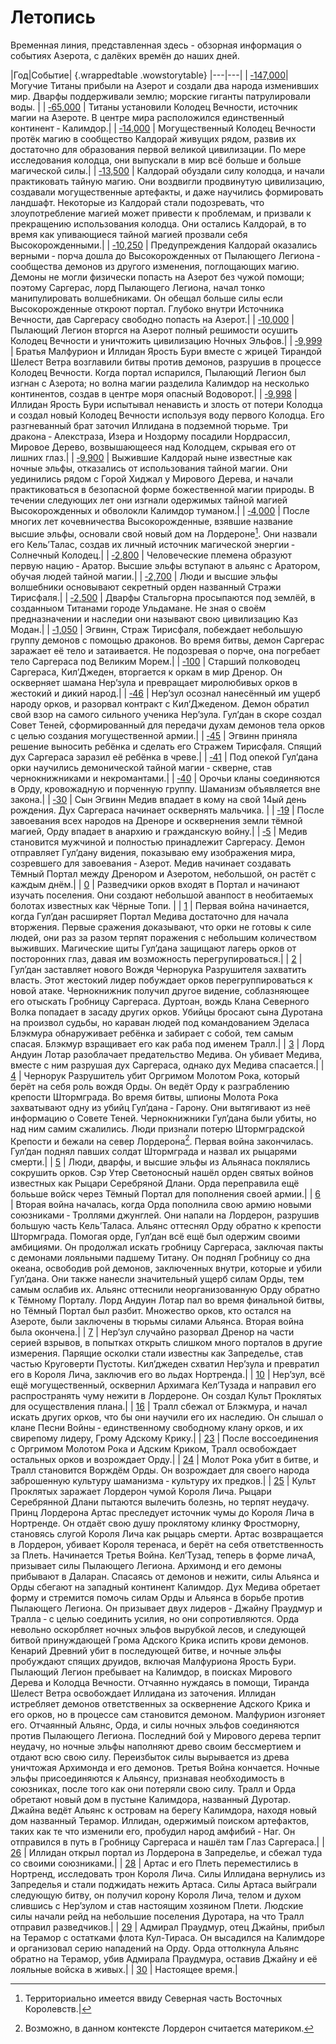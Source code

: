 # Летопись
Временная линия, представленная здесь - обзорная информация о событиях Азерота, с далёких времён до наших дней.

|Год|Событие| {.wrappedtable .wowstorytable}
|---|---|
| <a class="header" href="##&#8209;147,000">&#8209;147,000</a>| Могучие Титаны прибыли на Азерот и создали два народа изменивших мир. Дварфы поддерживали землю; морские гиганты патрулировали воды. |
| <a class="header" href="#&#8209;65,000">&#8209;65,000</a> | Титаны установили Колодец Вечности, источник магии на Азероте. В центре мира расположился единственный континент &#8209; Калимдор.|
| <a class="header" href="#&#8209;14,000">&#8209;14,000</a> | Могущественный Колодец Вечности протёк магию в сообщество Калдорай живущих рядом, развив их достаточно для образования первой великой цивилизации. По мере исследования колодца, они выпускали в мир всё больше и больше магической силы.|
| <a class="header" href="#&#8209;13,500">&#8209;13,500</a> | Калдорай обуздали силу колодца, и начали практиковать тайную магию. Они воздвигли продвинутую цивилизацию, создавали могущественные артефакты, и даже научились формировать ландшафт. Некоторые из Калдорай стали подозревать, что злоупотребление магией может привести к проблемам, и призвали к прекращению использования колодца. Они остались Калдорай, в то время как упивающиеся тайной магией прозвали себя Высокорожденными.|
| <a class="header" href="#&#8209;10,250">&#8209;10,250</a> | Предупреждения Калдорай оказались верными &#8209; порча дошла до Высокорожденных от Пылающего Легиона &#8209; сообщества демонов из другого изменения, поглощающих магию. Демоны не могли физически попасть на Азерот без чужой помощи; поэтому Саргерас, лорд Пылающего Легиона, начал тонко манипулировать волшебниками. Он обещал больше силы если Высокорожденные откроют портал. Глубоко внутри Источника Вечности, дав Саргерасу свободно попасть на Азерот.|
| <a class="header" href="#&#8209;10,000">&#8209;10,000</a> | Пылающий Легион вторгся на Азерот полный решимости осушить Колодец Вечности и уничтожить цивилизацию Ночных Эльфов.|
| <a class="header" href="#&#8209;9,999">&#8209;9,999</a> | Братья Малфурион и Иллидан Ярость Бури вместе с жрицей Тирандой Шелест Ветра возглавили битвы против демонов, разрушив в процессе Колодец Вечности. Когда портал испарился, Пылающий Легион был изгнан с Азерота; но волна магии разделила Калимдор на несколько континентов, создав в центре моря опасный Водоворот.|
| <a class="header" href="#&#8209;9,998">&#8209;9,998</a> | Иллидан Ярость Бури испытывал ненависть и злость от потери Колодца и создал новый Колодец Вечности используя воду первого Колодца. Его разгневанный брат заточил Иллидана в подземной тюрьме. Три дракона &#8209; Алекстраза, Изера и Ноздорму посадили Нордрассил, Мировое Дерево, возвышающееся над Колодцем, скрывая его от лишних глаз.|
| <a class="header" href="#&#8209;9,900">&#8209;9,900</a> | Выжившие Калдорай ныне известные как ночные эльфы, отказались от использования тайной магии. Они уединились рядом с Горой Хиджал у Мирового Дерева, и начали практиковаться в безопасной форме божественной магии природы. В течении следующих лет они изгнали одержимых тайной магией Высокорожденных и обволокли Калимдор туманом.|
| <a class="header" href="#&#8209;4,000">&#8209;4,000</a> | После многих лет кочевничества Высокорожденные, взявшие название высшие эльфы, основали свой новый дом на Лордероне[^lord]. Они назвали его Кель’Талас, создав их личный источник магической энергии &#8209; Солнечный Колодец.|
| <a class="header" href="#&#8209;2,800">&#8209;2,800</a> | Человеческие племена образуют первую нацию &#8209; Аратор. Высшие эльфы вступают в альянс с Аратором, обучая людей тайной магии.|
| <a class="header" href="#&#8209;2,700">&#8209;2,700</a> | Люди и высшие эльфы волшебники основывают секретный орден названный Стражи Тирисфаля.|
| <a class="header" href="#&#8209;2,500">&#8209;2,500</a> | Дварфы Стальгорна просыпаются под землёй, в созданныом Титанами городе Ульдамане. Не зная о своём предназначении и наследии они называют свою цивилизацию Каз Модан.|
| <a class="header" href="#&#8209;1,050">&#8209;1,050</a> | Эгвинн, Страж Тирисфаля, побеждает небольшую группу демонов с помощью драконов. Во время битвы, демон Саргерас заражает её тело и затаивается. Не подозревая о порче, она погребает тело Саргераса под Великим Морем.|
| <a class="header" href="#&#8209;100">&#8209;100</a> | Старший полководец Саргераса, Кил’Джеден, вторгается к оркам в мир Дренор. Он оскверняет шамана Нер’зула и превращает миролюбивых орков в жестокий и дикий народ.|
| <a class="header" href="#&#8209;46">&#8209;46</a> | Нер’зул осознал нанесённый им ущерб народу орков, и разорвал контракт с Кил’Джеденом. Демон обратил свой взор на самого сильного ученика Нер’зула. Гул’дан в скоре создал Совет Теней, сформированный для передачи духам демонов тела орков с целью создания могущественной армии.|
| <a class="header" href="#&#8209;45">&#8209;45</a> | Эгвинн приняла решение выносить ребёнка и сделать его Стражем Тирисфаля. Спящий дух Саргераса заразил её ребёнка в чреве.|
| <a class="header" href="#&#8209;41">&#8209;41</a> | Под опекой Гул’дана орки научились демонической тайной магии &#8209; скверне, став чернокнижниками и некромантами.|
| <a class="header" href="#&#8209;40">&#8209;40</a> | Орочьи кланы соединяются в Орду, кровожадную и порченную группу. Шаманизм объявляется вне закона.|
| <a class="header" href="#&#8209;30">&#8209;30</a> | Сын Эгвинн Медив впадает в кому на свой 14ый день рождения. Дух Саргераса начинает осквернять мальчика. |
| <a class="header" href="#&#8209;19">&#8209;19</a> | После завоевания всех народов на Дреноре и осквернения земли тёмной магией, Орду впадает в анархию и гражданскую войну.|
| <a class="header" href="#&#8209;5">&#8209;5</a> | Медив становится мужчиной и полностью принадлежит Саргерасу. Демон отправляет Гул’дану видения, показываю ему изображения мира, созревшего для завоевания &#8209; Азерот. Медив начинает создавать Тёмный Портал между Дренором и Азеротом, небольшой, он растёт с каждым днём.|
| <a class="header" href="#0">0</a> | Разведчики орков входят в Портал и начинают изучать поселения. Они создают небольшой аванпост в необитаемых болотах известных как Чёрные Топи. |
| <a class="header" href="#1">1</a> | Первая война начинается, когда Гул’дан расширяет Портал Медива достаточно для начала вторжения. Первые сражения доказывают, что орки не готовы к силе людей, они раз за разом терпят поражения с небольшим количеством выживших. Магические щиты Гул’дана защищают лагерь орков от посторонних глаз, давая им возможность перегрупироваться.|
| <a class="header" href="#2">2</a> | Гул’дан заставляет нового Вождя Чернорука Разрушителя захватить власть. Этот жестокий лидер побуждает орков перегруппироваться к новой атаке. Чернокнижник получил другое видение, соблазняющее его отыскать Гробницу Саргераса. Дуртоан, вождь Клана Северного Волка попадает в засаду других орков. Убийцы бросают сына Дуротана на произвол судьбы, но караван людей под командованием Эделаса Блэкмура обнаруживает ребёнка и забирает с собой, тем самым спасая. Блэкмур взращивает его как раба под именем Тралл.|
| <a class="header" href="#3">3</a> | Лорд Андуин Лотар разоблачает предательство Медива. Он убивает Медива, вместе с ним разрушая дух Саргераса, однако дух Медива спасается.|
| <a class="header" href="#4">4</a> | Чернорук Разрушитель убит Оргримом Молотом Рока, который берёт на себя роль вождя Орды. Он ведёт Орду к разграблению крепости Штормграда. Во время битвы, шпионы Молота Рока захватывают одну из убийц Гул’дана &#8209; Гарону. Они вытягивают из неё информацию о Совете Теней. Чернокнижники Гул’дана были убиты, но над ним самим сжалились. Люди признали потерю Штормградской Крепости и бежали на север Лордерона[^lord2]. Первая война закончилась. Гул’дан поднял павших солдат Штормграда и назвал их рыцарями смерти.|
| <a class="header" href="#5">5</a> | Люди, дварфы, и высшие эльфы из Альянаса поклялись сокрушить орков. Сэр Утер Светоносный нашёл орден святых войнов известных как Рыцари Серебряной Длани. Орда переправила ещё болььше войск через Тёмный Портал для пополнения своей армии.|
| <a class="header" href="#6">6</a> | Вторая война началась, когда Орда пополнила свою армию новыми союзниками &#8209; Троллями джунглей. Они напали на Лордерон, разрушив большую часть Кель’Таласа. Альянс оттеснял Орду обратно к крепости Штормграда. Помогая орде, Гул’дан всё ещё был одержим своими амбициями. Он продолжал искать гробницу Саргераса, заключая пакты с демонами лояльными падшему Титану. Он поднял Гробницу со дна океана, освободив рой демонов, заключенных внутри, которые и убили Гул’дана. Они также нанесли значительный ущерб силам Орды, тем самым ослабив их. Альянс оттеснили неорганизованную Орду обратно к Тёмному Порталу. Лорд Андуин Лотар пал во время финальной битвы, но Тёмный Портал был разбит. Множество орков, кто остался на Азероте, были заключены в тюрьмы силами Альянса. Вторая война была окончена.|
| <a class="header" href="#7">7</a> | Нер’зул случайно разорвал Дренор на части серией взрывов, в попытках открыть слишком много порталов в другие измерения. Парящие осколки стали известны как Запределье, став частью Круговерти Пустоты. Кил’джеден схватил Нер’зула и превратил его в Короля Лича, заключив его во льдах Нортренда.|
| <a class="header" href="#10">10</a> | Нер’зул, всё ещё могущественный, осквернил Архимага Кел’Тузада и направил его распространять чуму нежити в Лордероне. Он создал Культ Проклятых для осуществления плана.|
| <a class="header" href="#16">16</a> | Тралл сбежал от Блэкмура, и начал искать других орков, что бы они научили его их наследию. Он слышал о клане Песни Войны &#8209; единственному свободному клану орков, и их свирепому лидеру, Грому Адскому Крику.|
| <a class="header" href="#23">23</a> | После воссоединения с Оргримом Молотом Рока и Адским Криком, Тралл освобождает остальных орков и возрождает Орду.|
| <a class="header" href="#24">24</a> | Молот Рока убит в битве, и Тралл становится Ворждём Орды. Он возрождает для своего народа заброшенную культуру шаманизма &#8209; культуру их предков.|
| <a class="header" href="#25">25</a> | Культ Проклятых заражает Лордерон чумой Короля Лича. Рыцари Серебрянной Длани пытаются вылечить болезнь, но терпят неудачу. Принц Лордерона Артас преследует источник чумы до Короля Лича в Нортренде. Он отдаёт свою душу проклятому клинку Фростморну, становясь слугой Короля Лича как рыцарь смерти. Артас возвращается в Лордерон, убивает Короля теренаса, и берёт на себя ответственность за Плеть. Начинается Третья Война. Кел’Тузад, теперь в форме личаА, призывает силы Пылающего Легиона. Архимонд и его демоны прибывают в Даларан. Спасаясь от демонов и нежити, силы Альянса и Орды сбегают на западный континент Калимдор. Дух Медива обретает форму и стремится помочь силам Орды и Альянса в борьбе против Пылающего Легиона. Он призывает двух лидеров &#8209; Джайну Праудмур и Тралла &#8209; с целью соединить усилия, но они сопротивляются. Орда невольно оскорбляет ночных эльфов вырубкой лесов, и следующей битвой принуждающей Грома Адского Крика испить крови демонов. Кенарий Древний убит в последующей битве, и ночные эльфы пробуждают спящих друидов, включая Малфуриона Ярость Бури. Пылающий Легион пребывает на Калимдор, в поисках Мирового Дерева и Колодца Вечности. Отчаянно нуждаясь в помощи, Тиранда Шелест Ветра освобождает Иллидана из заточения. Иллидан истребляет демонов ответственных за осквернение Адского Крика и его орков, но в процессе сам становится демоном. Малфурион изгоняет его. Отчаянный Альянс, Орда, и силы ночных эльфов соединяются против Пылающего Легиона. Последний бой у Мирового дерева терпит неудачу, но ночные эльфы наполняют древо своим бессмертием и отдают всю свою силу. Переизбыток силы вырывается из древа уничтожая Архимонда и его демонов. Третья Война кончается. Ночные эльфы присоединяются к Альянсу, признавая необходимость в союзниках, после того как они потеряли свою силу. Тралл и Орда обретают новый дом в пустыне Калимдора, названный Дуротар. Джайна ведёт Альянс к островам на берегу Калимдора, находя новый дом названный Терамор. Иллидан, одержимый поиском артефактов, таких как те что изменили его, пробудил народ амфибий &#8209; Наг. Он отправился в путь в Гробницу Саргераса и нашёл там Глаз Саргераса.|
| <a class="header" href="#26">26</a> | Иллидан открыл портал из Лордерона в Запределье, и сбежал туда со своими союзниками.|
| <a class="header" href="#28">28</a> | Артас и его Плеть переместились в Нортренд, исследовать трон Короля Лича. Силы Иллидана вернулись из Запределья и стали поджидать нежить Артаса. Силы Артаса выйграли следующую битву, он получил корону Короля Лича, телом и духом слившись с Нер’зулом и став настоящим хозяином Плети. Людские силы начали рейд на небольшие поселения Дуротара, на что Тралл отправил разведчиков.|
| <a class="header" href="#29">29</a> | Адмирал Праудмур, отец Джайны, прибыл на Терамор с остатками флота Кул-Тираса. Он высадился на Калимдоре и организовал серию нападений на Орду. Орда оттолкнула Альянс обратно на Терамор, убив Адмирала Праудмура, оставив Джайну и её лояльные войска в живых.|
| <a class="header" href="#30">30</a> | Настоящее время.|

[^lord]: Территориально имеется ввиду Северная часть Восточных Королевств.|
[^lord2]: Возможно, в данном контексте Лордерон считается материком.